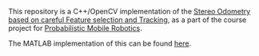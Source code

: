 This repository is a C++/OpenCV implementation of the [Stereo Odometry based on careful Feature selection and Tracking](ieeexplore.ieee.org/iel7/7320493/7324045/07324219.pdf), as a part of the course project for [Probabilistic Mobile Robotics](http://home.iitk.ac.in/~gpandey/ee_698g.html).

The MATLAB implementation of this can be found [here](https://github.com/Mayankm96/Stereo-Odometry-SOFT).


